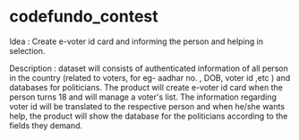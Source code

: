 # codefundo_contest

Idea : Create e-voter id card and informing the person and helping in selection.

Description : dataset will consists of authenticated information of all person in the country (related to voters, for eg- aadhar no. , DOB, voter id ,etc ) and databases for politicians. The product will create e-voter id card when the person turns 18 and will manage a voter's list. The information regarding voter id will be translated to the respective person and when he/she wants help, the product will show the database for the politicians according to the fields they demand. 

